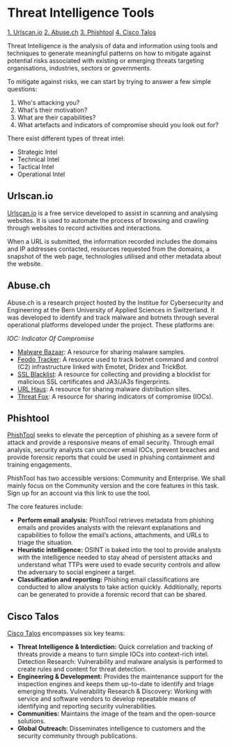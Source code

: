 # Threat Intelligence Tools

[1. Urlscan.io](#urlscanio)
[2. Abuse.ch](#abusech)
[3. Phishtool](#phishtool)
[4. Cisco Talos](#cisco-talos)


Threat Intelligence is the analysis of data and information using tools and techniques to generate meaningful patterns on how to mitigate against potential risks associated with existing or emerging threats targeting organisations, industries, sectors or governments.

To mitigate against risks, we can start by trying to answer a few simple questions:

1. Who's attacking you?
2. What's their motivation?
3. What are their capabilities?
4. What artefacts and indicators of compromise should you look out for?

There exist different types of threat intel:
- Strategic Intel
- Technical Intel
- Tactical Intel
- Operational Intel

## Urlscan.io

[Urlscan.io](https://urlscan.io/) is a free service developed to assist in scanning and analysing websites. It is used to automate the process of browsing and crawling through websites to record activities and interactions.

When a URL is submitted, the information recorded includes the domains and IP addresses contacted, resources requested from the domains, a snapshot of the web page, technologies utilised and other metadata about the website.

## Abuse.ch

Abuse.ch is a research project hosted by the Institue for Cybersecurity and Engineering at the Bern University of Applied Sciences in Switzerland. It was developed to identify and track malware and botnets through several operational platforms developed under the project. These platforms are:

_IOC: Indicator Of Compromise_

- [Malware Bazaar](https://bazaar.abuse.ch/):  A resource for sharing malware samples.
- [Feodo Tracker](https://feodotracker.abuse.ch/):  A resource used to track botnet command and control (C2) infrastructure linked with Emotet, Dridex and TrickBot.
- [SSL Blacklist](https://sslbl.abuse.ch/):  A resource for collecting and providing a blocklist for malicious SSL certificates and JA3/JA3s fingerprints.
- [URL Haus](https://urlhaus.abuse.ch/):  A resource for sharing malware distribution sites.
- [Threat Fox](https://threatfox.abuse.ch/):  A resource for sharing indicators of compromise (IOCs).
  
## Phishtool
[PhishTool](https://phistool.com) seeks to elevate the perception of phishing as a severe form of attack and provide a responsive means of email security. Through email analysis, security analysts can uncover email IOCs, prevent breaches and provide forensic reports that could be used in phishing containment and training engagements.

PhishTool has two accessible versions: Community and Enterprise. We shall mainly focus on the Community version and the core features in this task. Sign up for an account via this link to use the tool.

The core features include:

- **Perform email analysis:** PhishTool retrieves metadata from phishing emails and provides analysts with the relevant explanations and capabilities to follow the email’s actions, attachments, and URLs to triage the situation.
- **Heuristic intelligence:** OSINT is baked into the tool to provide analysts with the intelligence needed to stay ahead of persistent attacks and understand what TTPs were used to evade security controls and allow the adversary to social engineer a target.
- **Classification and reporting:** Phishing email classifications are conducted to allow analysts to take action quickly. Additionally, reports can be generated to provide a forensic record that can be shared.

## Cisco Talos

[Cisco Talos](https://talosintelligence.com/) encompasses six key teams:

- **Threat Intelligence & Interdiction:** Quick correlation and tracking of threats provide a means to turn simple IOCs into context-rich intel.
Detection Research: Vulnerability and malware analysis is performed to create rules and content for threat detection.
- **Engineering & Development:** Provides the maintenance support for the inspection engines and keeps them up-to-date to identify and triage emerging threats.
Vulnerability Research & Discovery: Working with service and software vendors to develop repeatable means of identifying and reporting security vulnerabilities.
- **Communities:** Maintains the image of the team and the open-source solutions.
- **Global Outreach:** Disseminates intelligence to customers and the security community through publications.